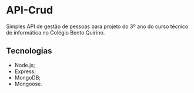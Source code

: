 # API-Crud
 
Simples API de gestão de pessoas para projeto do 3º ano do curso técnico de 
informática no Colégio Bento Quirino.

## Tecnologias

* Node.js;
* Express;
* MongoDB;
* Mongoose.
